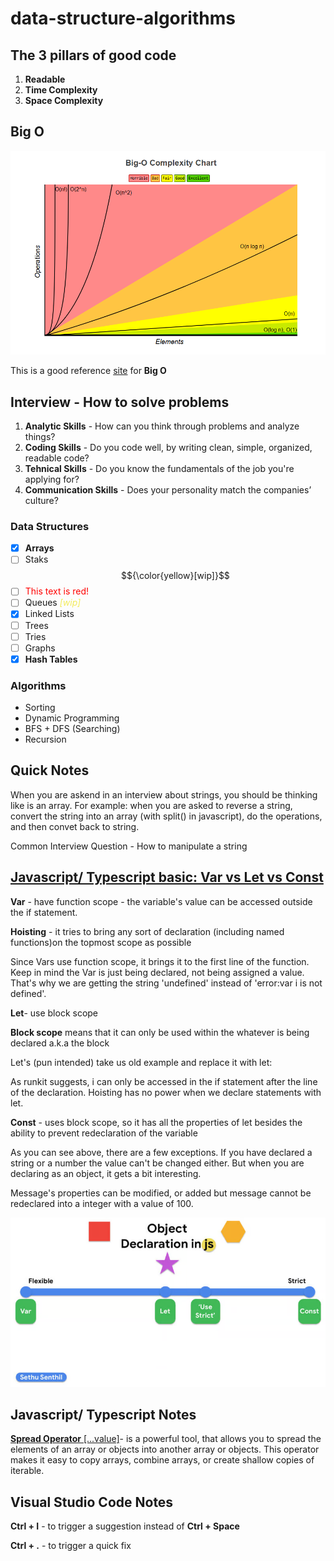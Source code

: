 # data-structure-algorithms

## The 3 pillars of good code
1. **Readable**
2. **Time Complexity**
3. **Space Complexity**

## Big O

![Big O Complexity Chart](./resources/big-o-complexity-chart.png)

This is a good reference [site](https://www.bigocheatsheet.com/) for **Big O**

## Interview - How to solve problems 

1. **Analytic Skills** - How can you think through problems and analyze things?
2. **Coding Skills** - Do you code well, by writing clean, simple, organized, readable code?
3. **Tehnical Skills** - Do you know the fundamentals of the job you're applying for?
4. **Communication Skills** - Does your personality match the companies’ culture?

### Data Structures 
- [x] **Arrays**
- [ ] Staks $${\color{yellow}[wip]}$$
- [ ] <font color="red">This text is red!</font>
- [ ] Queues <span style="color:#f2eb5c; font-style:italic"> [wip] </span>
- [x] Linked Lists 
- [ ] Trees 
- [ ] Tries
- [ ] Graphs 
- [x] **Hash Tables**

### Algorithms 
- Sorting
- Dynamic Programming 
- BFS + DFS (Searching)
- Recursion
  
## Quick Notes

When you are askend in an interview about strings, you should be thinking like is an array. For example: when you are asked to reverse a string, convert the string into an array (with split() in javascript), do the operations, and then convet back to string.

Common Interview Question - How to manipulate a string 

## [Javascript/ Typescript basic: Var vs Let vs Const](https://dev.to/sethusenthil/var-vs-let-vs-const-1cgc)

**Var** - have function scope - the variable's value can be accessed outside the if statement.

**Hoisting** - it tries to bring any sort of declaration (including named functions)on the topmost scope as possible

Since Vars use function scope, it brings it to the first line of the function. Keep in mind the Var is just being declared, not being assigned a value. That's why we are getting the string 'undefined' instead of 'error:var i is not defined'. 

**Let**- use block scope

**Block scope** means that it can only be used within the whatever is being declared a.k.a the block

Let's (pun intended) take us old example and replace it with let:

As runkit suggests, i can only be accessed in the if statement after the line of the declaration. Hoisting has no power when we declare statements with let.

**Const** - uses block scope, so it has all the properties of let besides the ability to prevent redeclaration of the variable

As you can see above, there are a few exceptions. If you have declared a string or a number the value can't be changed either. But when you are declaring as an object, it gets a bit interesting.

Message's properties can be modified, or added but message cannot be redeclared into a integer with a value of 100.

![Var vs Let vs Const](./resources//var-let-const.png)

## Javascript/ Typescript Notes

[**Spread Operator** [...value]](https://www.geeksforgeeks.org/how-to-use-spread-operator-in-typescript/)- is a powerful tool, that allows you to spread the elements of an array or objects into another array or objects. This operator makes it easy to copy arrays, combine arrays, or create shallow copies of iterable.

## Visual Studio Code Notes

**Ctrl + I** - to trigger a suggestion instead of **Ctrl + Space**

**Ctrl + .** - to trigger a quick fix 
